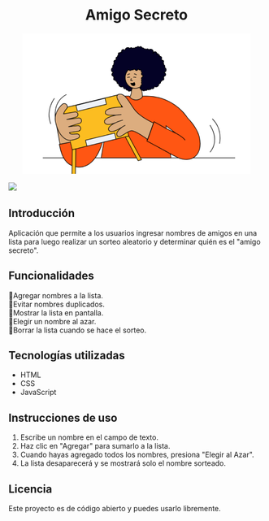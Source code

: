 <h1 align="center"> Amigo Secreto </h1>
<p align="center">
   <img src="assets/amigo-secreto.png" alt="Imagen representativa de amigo secreto"></p>
<p align="left">
   <img src="https://img.shields.io/badge/STATUS-EN%20DESAROLLO-green"></p>

## Introducción

Aplicación que permite a los usuarios ingresar nombres de amigos en una lista para luego realizar un sorteo aleatorio y determinar quién es el "amigo secreto".

## Funcionalidades 

💠Agregar nombres a la lista.  
💠Evitar nombres duplicados.  
💠Mostrar la lista en pantalla.  
💠Elegir un nombre al azar.  
💠Borrar la lista cuando se hace el sorteo.  

## Tecnologías utilizadas

- HTML  
- CSS  
- JavaScript  

## Instrucciones de uso

1. Escribe un nombre en el campo de texto.  
2. Haz clic en "Agregar" para sumarlo a la lista.  
3. Cuando hayas agregado todos los nombres, presiona "Elegir al Azar".  
4. La lista desaparecerá y se mostrará solo el nombre sorteado.

## Licencia
Este proyecto es de código abierto y puedes usarlo libremente.
